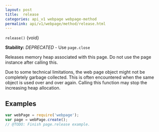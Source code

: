 ```yaml
---
layout: post
title:  release
categories: api_v1 webpage webpage-method
permalink: api/v1/webpage/method/release.html
---
```


`release()` {void}

**Stability:** _DEPRECATED_ - Use `page.close`

Releases memory heap associated with this page. Do not use the page instance after calling this.

Due to some technical limitations, the web page object might not be completely garbage collected. This is often encountered when the same object is used over and over again. Calling this function may stop the increasing heap allocation.

## Examples

```javascript
var webPage = require('webpage');
var page = webPage.create();
// @TODO: Finish page.release example.
```








